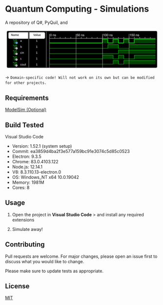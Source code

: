 # Quantum Computing - Simulations

A repository of Q#, PyQuil, and 

![](https://github.com/sabneet95/Digital-Logic/blob/master/simulation.jpg)

→ `Domain-specific code! Will not work on its own but can be modified for other projects.`

## Requirements

[ModelSim (Optional)](https://www.mentor.com/products/fv/modelsim/)

## Build Tested

Visual Studio Code
* Version: 1.52.1 (system setup)
* Commit: ea3859d4ba2f3e577a159bc91e3074c5d85c0523
* Electron: 9.3.5
* Chrome: 83.0.4103.122
* Node.js: 12.14.1
* V8: 8.3.110.13-electron.0
* OS: Windows_NT x64 10.0.19042
* Memory: 1981M
* Cores: 8

## Usage

1)	Open the project in **Visual Studio Code** > and install any required extensions

2)  Simulate away!

## Contributing

Pull requests are welcome. For major changes, please open an issue first to discuss what you would like to change.

Please make sure to update tests as appropriate.


## License
[MIT](https://choosealicense.com/licenses/mit/)
